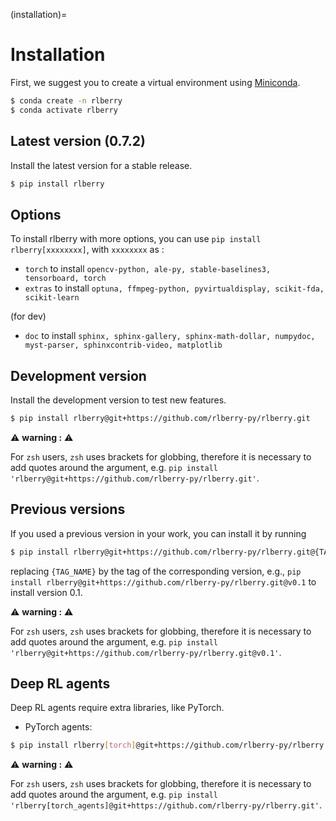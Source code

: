 (installation)=

# Installation
First, we suggest you to create a virtual environment using
[Miniconda](https://docs.conda.io/en/latest/miniconda.html).

```bash
$ conda create -n rlberry
$ conda activate rlberry
```
## Latest version (0.7.2)
Install the latest version for a stable release.

```bash
$ pip install rlberry
```

## Options
To install rlberry with more options, you can use ``pip install rlberry[xxxxxxxx]``, with `xxxxxxxx` as :

- `torch` to install `opencv-python, ale-py, stable-baselines3, tensorboard, torch`
- `extras` to install `optuna, ffmpeg-python, pyvirtualdisplay, scikit-fda, scikit-learn`

(for dev)

- `doc` to install `sphinx, sphinx-gallery, sphinx-math-dollar, numpydoc, myst-parser, sphinxcontrib-video, matplotlib`

## Development version
Install the development version to test new features.

```bash
$ pip install rlberry@git+https://github.com/rlberry-py/rlberry.git
```

<span>&#9888;</span> **warning :** <span>&#9888;</span>

For `zsh` users, `zsh` uses brackets for globbing, therefore it is necessary to add quotes around the argument,
e.g. ```pip install 'rlberry@git+https://github.com/rlberry-py/rlberry.git'```.

## Previous versions
If you used a previous version in your work, you can install it by running

```bash
$ pip install rlberry@git+https://github.com/rlberry-py/rlberry.git@{TAG_NAME}
```

replacing `{TAG_NAME}` by the tag of the corresponding version,
e.g., ```pip install rlberry@git+https://github.com/rlberry-py/rlberry.git@v0.1```
to install version 0.1.

<span>&#9888;</span> **warning :** <span>&#9888;</span>

For `zsh` users, `zsh` uses brackets for globbing, therefore it is necessary to add quotes around the argument,
e.g. ```pip install 'rlberry@git+https://github.com/rlberry-py/rlberry.git@v0.1'```.

## Deep RL agents
Deep RL agents require extra libraries, like PyTorch.

* PyTorch agents:

```bash
$ pip install rlberry[torch]@git+https://github.com/rlberry-py/rlberry.git
```

<span>&#9888;</span> **warning :** <span>&#9888;</span>

For `zsh` users, `zsh` uses brackets for globbing, therefore it is necessary to add quotes around the argument,
e.g. ```pip install 'rlberry[torch_agents]@git+https://github.com/rlberry-py/rlberry.git'```.
